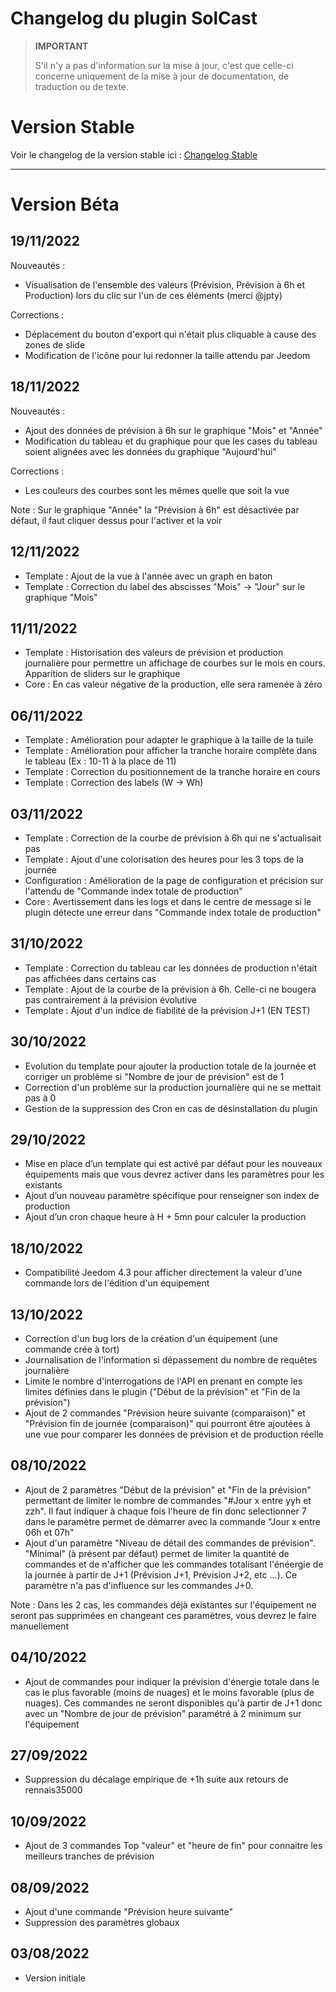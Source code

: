 # Changelog du plugin SolCast

>**IMPORTANT**
>
>S'il n'y a pas d'information sur la mise à jour, c'est que celle-ci concerne uniquement de la mise à jour de documentation, de traduction ou de texte.

# Version Stable
Voir le changelog de la version stable ici : [Changelog Stable](https://github.com/BisonJeedom/documentations/blob/main/solcast/changelog_stable.md)

<hr/>

# Version Béta

## 19/11/2022
Nouveautés :
- Visualisation de l'ensemble des valeurs (Prévision, Prévision à 6h et Production) lors du clic sur l'un de ces éléments (merci @jpty)

Corrections :
- Déplacement du bouton d'export qui n'était plus cliquable à cause des zones de slide
- Modification de l'icône pour lui redonner la taille attendu par Jeedom

## 18/11/2022
Nouveautés :
- Ajout des données de prévision à 6h sur le graphique "Mois" et "Année"
- Modification du tableau et du graphique pour que les cases du tableau soient alignées avec les données du graphique "Aujourd'hui"

Corrections :
- Les couleurs des courbes sont les mêmes quelle que soit la vue

Note : Sur le graphique "Année" la "Prévision à 6h" est désactivée par défaut, il faut cliquer dessus pour l'activer et la voir

## 12/11/2022
- Template : Ajout de la vue à l'année avec un graph en baton
- Template : Correction du label des abscisses "Mois" -> "Jour" sur le graphique "Mois"

## 11/11/2022
- Template : Historisation des valeurs de prévision et production journalière pour permettre un affichage de courbes sur le mois en cours. Apparition de sliders sur le graphique
- Core : En cas valeur négative de la production, elle sera ramenée à zéro

## 06/11/2022
- Template : Amélioration pour adapter le graphique à la taille de la tuile
- Template : Amélioration pour afficher la tranche horaire complète dans le tableau (Ex : 10-11 à la place de 11)
- Template : Correction du positionnement de la tranche horaire en cours
- Template : Correction des labels (W -> Wh)

## 03/11/2022
- Template : Correction de la courbe de prévision à 6h qui ne s'actualisait pas
- Template : Ajout d'une colorisation des heures pour les 3 tops de la journée
- Configuration : Amélioration de la page de configuration et précision sur l'attendu de "Commande index totale de production"
- Core : Avertissement dans les logs et dans le centre de message si le plugin détecte une erreur dans "Commande index totale de production"

## 31/10/2022
- Template : Correction du tableau car les données de production n'était pas affichées dans certains cas
- Template : Ajout de la courbe de la prévision à 6h. Celle-ci ne bougera pas contrairement à la prévision évolutive
- Template : Ajout d'un indice de fiabilité de la prévision J+1 (EN TEST)

## 30/10/2022
- Evolution du template pour ajouter la production totale de la journée et corriger un problème si "Nombre de jour de prévision" est de 1
- Correction d'un problème sur la production journalière qui ne se mettait pas à 0
- Gestion de la suppression des Cron en cas de désinstallation du plugin

## 29/10/2022
- Mise en place d’un template qui est activé par défaut pour les nouveaux équipements mais que vous devrez activer dans les paramètres pour les existants
- Ajout d’un nouveau paramètre spécifique pour renseigner son index de production
- Ajout d’un cron chaque heure à H + 5mn pour calculer la production

## 18/10/2022
- Compatibilité Jeedom 4.3 pour afficher directement la valeur d'une commande lors de l'édition d'un équipement

## 13/10/2022
- Correction d'un bug lors de la création d'un équipement (une commande crée à tort)
- Journalisation de l'information si dépassement du nombre de requêtes journalière
- Limite le nombre d'interrogations de l'API en prenant en compte les limites définies dans le plugin ("Début de la prévision" et "Fin de la prévision")
- Ajout de 2 commandes "Prévision heure suivante (comparaison)" et "Prévision fin de journée (comparaison)" qui pourront être ajoutées à une vue pour comparer les données de prévision et de production réelle

## 08/10/2022
- Ajout de 2 paramètres "Début de la prévision" et "Fin de la prévision" permettant de limiter le nombre de commandes "#Jour x entre yyh et zzh". Il faut indiquer à chaque fois l'heure de fin donc selectionner 7 dans le paramètre permet de démarrer avec la commande "Jour x entre 06h et 07h"
- Ajout d'un paramètre "Niveau de détail des commandes de prévision". "Minimal" (à présent par défaut) permet de limiter la quantité de commandes et de n'afficher que les commandes totalisant l'énéergie de la journée à partir de J+1 (Prévision J+1, Prévision J+2, etc ...). Ce paramètre n'a pas d'influence sur les commandes J+0.

Note : Dans les 2 cas, les commandes déjà existantes sur l'équipement ne seront pas supprimées en changeant ces paramètres, vous devrez le faire manuellement

## 04/10/2022
- Ajout de commandes pour indiquer la prévision d'énergie totale dans le cas le plus favorable (moins de nuages) et le moins favorable (plus de nuages).
Ces commandes ne seront disponibles qu'à partir de J+1 donc avec un "Nombre de jour de prévision" paramétré à 2 minimum sur l'équipement 

## 27/09/2022
- Suppression du décalage empirique de +1h suite aux retours de rennais35000

## 10/09/2022
- Ajout de 3 commandes Top "valeur" et "heure de fin" pour connaitre les meilleurs tranches de prévision

## 08/09/2022
- Ajout d'une commande "Prévision heure suivante"
- Suppression des paramètres globaux

## 03/08/2022
- Version initiale

